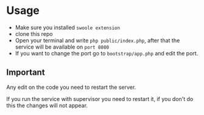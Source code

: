 # Usage
- Make sure you installed `swoole extension`
- clone this repo
- Open your terminal and write `php public/index.php`, after that the service will be available on `port 8080`
- If you want to change the port go to `bootstrap/app.php` and edit the port.

## Important
Any edit on the code you need to restart the server.

If you run the service with supervisor you need to restart it, if you don't do this the changes will not appear.